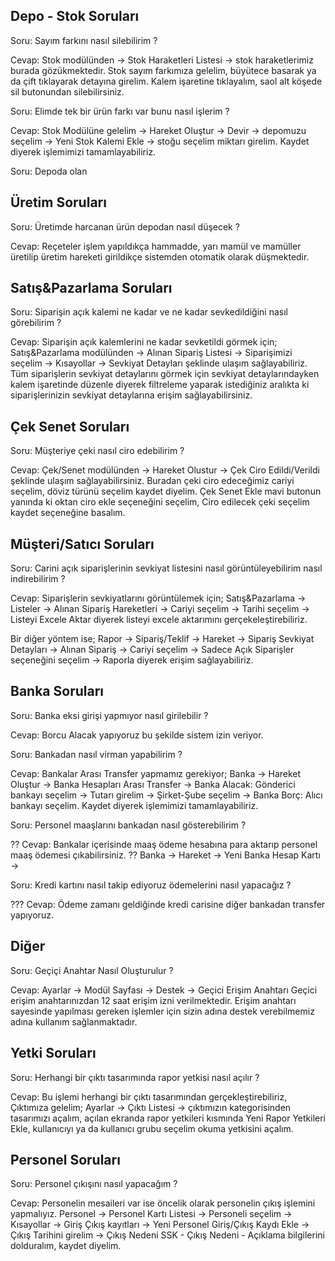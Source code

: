 
## Depo - Stok Soruları

Soru: Sayım farkını nasıl silebilirim ?

Cevap: Stok modülünden -> Stok Haraketleri Listesi -> stok haraketlerimiz burada gözükmektedir.
Stok sayım farkımıza gelelim, büyütece basarak ya da çift tıklayarak detayına girelim.
Kalem işaretine tıklayalım, saol alt köşede sil butonundan silebilirsiniz.

Soru: Elimde tek bir ürün farkı var bunu nasıl işlerim ?

Cevap: Stok Modülüne gelelim -> Hareket Oluştur -> Devir -> depomuzu seçelim -> Yeni Stok Kalemi Ekle -> stoğu seçelim miktarı girelim.
Kaydet diyerek işlemimizi tamamlayabiliriz.

Soru: Depoda olan 

## Üretim Soruları 

Soru: Üretimde harcanan ürün depodan nasıl düşecek ?

Cevap: Reçeteler işlem yapıldıkça hammadde, yarı mamül ve mamüller üretilip üretim hareketi girildikçe sistemden otomatik olarak düşmektedir.



## Satış&Pazarlama Soruları

Soru: Siparişin açık kalemi ne kadar ve ne kadar sevkedildiğini nasıl görebilirim ?

Cevap: Siparişin açık kalemlerini ne kadar sevketildi görmek için;
Satış&Pazarlama modülünden -> Alınan Sipariş Listesi -> Siparişimizi seçelim -> Kısayollar -> Sevkiyat Detayları şeklinde ulaşım sağlayabiliriz.
Tüm siparişlerin sevkiyat detaylarını görmek için sevkiyat detaylarındayken kalem işaretinde düzenle diyerek filtreleme yaparak istediğiniz aralıkta ki siparişlerinizin sevkiyat detaylarına erişim sağlayabilirsiniz.


## Çek Senet Soruları

Soru: Müşteriye çeki nasıl ciro edebilirim ?

Cevap: Çek/Senet modülünden -> Hareket Olustur -> Çek Ciro Edildi/Verildi şeklinde ulaşım sağlayabilirsiniz.
Buradan çeki ciro edeceğimiz cariyi seçelim, döviz türünü seçelim kaydet diyelim.
Çek Senet Ekle mavi butonun yanında ki oktan ciro ekle seçeneğini seçelim, Ciro edilecek çeki seçelim kaydet seçeneğine basalım.

## Müşteri/Satıcı Soruları 

Soru: Carini açık siparişlerinin sevkiyat listesini nasıl görüntüleyebilirim nasıl indirebilirim ?

Cevap: Siparişlerin sevkiyatlarını görüntülemek için; Satış&Pazarlama -> Listeler -> Alınan Sipariş Hareketleri -> Cariyi seçelim -> Tarihi seçelim -> Listeyi Excele Aktar diyerek listeyi excele aktarımını gerçekeleştirebiliriz.

Bir diğer yöntem ise;
Rapor -> Sipariş/Teklif -> Hareket -> Sipariş Sevkiyat Detayları -> Alınan Sipariş -> Cariyi seçelim -> Sadece Açık Siparişler seçeneğini seçelim -> Raporla diyerek erişim sağlayabiliriz.

## Banka Soruları

Soru: Banka eksi girişi yapmıyor nasıl girilebilir ?

Cevap: Borcu Alacak yapıyoruz bu şekilde sistem izin veriyor.

Soru: Bankadan nasıl virman yapabilirim ?

Cevap: Bankalar Arası Transfer yapmamız gerekiyor;
Banka -> Hareket Oluştur -> Banka Hesapları Arası Transfer -> Banka Alacak: Gönderici bankayı seçelim -> Tutarı girelim -> Şirket-Şube seçelim -> Banka Borç: Alıcı bankayı seçelim. 
Kaydet diyerek işlemimizi tamamlayabiliriz.

Soru: Personel maaşlarını bankadan nasıl gösterebilirim ?

?? Cevap: Bankalar içerisinde maaş ödeme hesabına para aktarıp personel maaş ödemesi çıkabilirsiniz.
?? Banka -> Hareket -> Yeni Banka Hesap Kartı -> 

Soru: Kredi kartını nasıl takip ediyoruz ödemelerini nasıl yapacağız ?

??? Cevap: Ödeme zamanı geldiğinde kredi carisine diğer bankadan transfer yapıyoruz.


## Diğer

Soru: Geçiçi Anahtar Nasıl Oluşturulur ?

Cevap: Ayarlar -> Modül Sayfası -> Destek -> Geçici Erişim Anahtarı
Geçici erişim anahtarınızdan 12 saat erişim izni verilmektedir.
Erişim anahtarı sayesinde yapılması gereken işlemler için sizin adına destek verebilmemiz adına kullanım sağlanmaktadır.

## Yetki Soruları

Soru: Herhangi bir çıktı tasarımında rapor yetkisi nasıl açılır ?

Cevap: Bu işlemi herhangi bir çıktı tasarımından gerçekleştirebiliriz,
Çıktımıza gelelim; Ayarlar -> Çıktı Listesi -> çıktımızın kategorisinden tasarımızı açalım, açılan ekranda rapor yetkileri kısmında Yeni Rapor Yetkileri Ekle,
kullanıcıyı ya da kullanıcı grubu seçelim okuma yetkisini açalım.

## Personel Soruları

Soru: Personel çıkışını nasıl yapacağım ?

Cevap: Personelin mesaileri var ise öncelik olarak personelin çıkış işlemini yapmalıyız.
Personel -> Personel Kartı Listesi -> Personeli seçelim -> Kısayollar -> Giriş Çıkış kayıtları -> Yeni Personel Giriş/Çıkış Kaydı Ekle -> Çıkış Tarihini girelim ->
Çıkış Nedeni SSK - Çıkış Nedeni - Açıklama bilgilerini dolduralım, kaydet diyelim.
